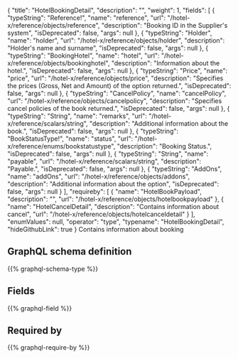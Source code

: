 {
  "title": "HotelBookingDetail",
  "description": "",
  "weight": 1,
  "fields": [
    {
      "typeString": "Reference!",
      "name": "reference",
      "url": "/hotel-x/reference/objects/reference",
      "description": "Booking ID in the Supplier's system",
      "isDeprecated": false,
      "args": null
    },
    {
      "typeString": "Holder",
      "name": "holder",
      "url": "/hotel-x/reference/objects/holder",
      "description": "Holder's name and surname",
      "isDeprecated": false,
      "args": null
    },
    {
      "typeString": "BookingHotel",
      "name": "hotel",
      "url": "/hotel-x/reference/objects/bookinghotel",
      "description": "Information about the hotel.",
      "isDeprecated": false,
      "args": null
    },
    {
      "typeString": "Price",
      "name": "price",
      "url": "/hotel-x/reference/objects/price",
      "description": "Specifies the prices (Gross, Net and Amount) of the option returned.",
      "isDeprecated": false,
      "args": null
    },
    {
      "typeString": "CancelPolicy",
      "name": "cancelPolicy",
      "url": "/hotel-x/reference/objects/cancelpolicy",
      "description": "Specifies cancel policies of the book returned.",
      "isDeprecated": false,
      "args": null
    },
    {
      "typeString": "String",
      "name": "remarks",
      "url": "/hotel-x/reference/scalars/string",
      "description": "Additional information about the book.",
      "isDeprecated": false,
      "args": null
    },
    {
      "typeString": "BookStatusType!",
      "name": "status",
      "url": "/hotel-x/reference/enums/bookstatustype",
      "description": "Booking Status.",
      "isDeprecated": false,
      "args": null
    },
    {
      "typeString": "String",
      "name": "payable",
      "url": "/hotel-x/reference/scalars/string",
      "description": "Payable.",
      "isDeprecated": false,
      "args": null
    },
    {
      "typeString": "AddOns",
      "name": "addOns",
      "url": "/hotel-x/reference/objects/addons",
      "description": "Additional information about the option",
      "isDeprecated": false,
      "args": null
    }
  ],
  "requireby": [
    {
      "name": "HotelBookPayload",
      "description": "",
      "url": "/hotel-x/reference/objects/hotelbookpayload"
    },
    {
      "name": "HotelCancelDetail",
      "description": "Contains information about cancel",
      "url": "/hotel-x/reference/objects/hotelcanceldetail"
    }
  ],
  "enumValues": null,
  "operator": "type",
  "typename": "HotelBookingDetail",
  "hideGithubLink": true
}
Contains information about booking
## GraphQL schema definition

{{% graphql-schema-type %}}

## Fields

{{% graphql-field %}}

## Required by

{{% graphql-require-by %}}
